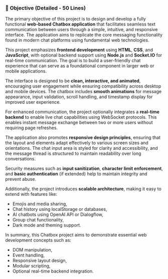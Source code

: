 
### 🎯 **Objective (Detailed - 50 Lines)**

The primary objective of this project is to design and develop a fully functional **web-based Chatbox application** that facilitates seamless text communication between users through a simple, intuitive, and responsive interface. The application aims to replicate the core messaging functionality found in modern chat platforms using fundamental web technologies.

This project emphasizes **frontend development** using **HTML**, **CSS**, and **JavaScript**, with optional backend support using **Node.js** and **Socket.IO** for real-time communication. The goal is to build a user-friendly chat experience that can serve as a foundational component in larger web or mobile applications.

The interface is designed to be **clean, interactive, and animated**, encouraging user engagement while ensuring compatibility across desktop and mobile devices. The chatbox includes **smooth animations** for message appearance, input validation, scroll handling, and timestamp display for improved user experience.

For enhanced communication, the project optionally integrates a **real-time backend** to enable live chat capabilities using WebSocket protocols. This enables instant message exchange between two or more users without requiring page refreshes.

The application also promotes **responsive design principles**, ensuring that the layout and elements adapt effectively to various screen sizes and orientations. The chat input area is styled for clarity and accessibility, and the message thread is structured to maintain readability over long conversations.

Security measures such as **input sanitization**, **character limit enforcement**, and **basic authentication** (if extended) help to maintain integrity and prevent abuse.

Additionally, the project introduces **scalable architecture**, making it easy to extend with features like:

* Emojis and media sharing,
* Chat history using localStorage or databases,
* AI chatbots using OpenAI API or Dialogflow,
* Group chat functionality,
* Dark mode and theming support.

In summary, this Chatbox project aims to demonstrate essential web development concepts such as:

* DOM manipulation,
* Event handling,
* Responsive layout design,
* Modular scripting,
* Optional real-time backend integration.


